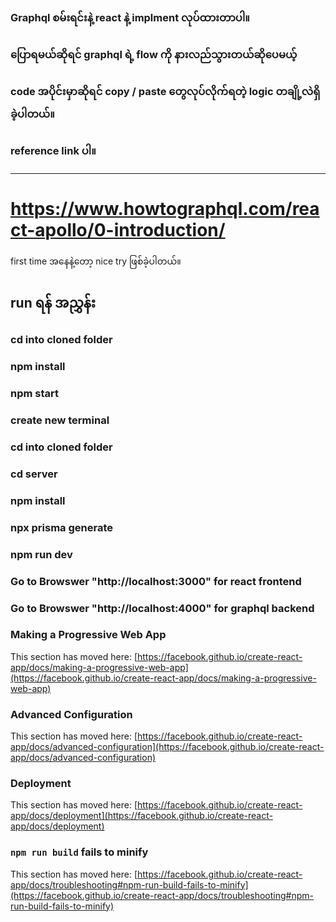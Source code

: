 ### Graphql စမ်းရင်းနဲ့ react နဲ့ implment လုပ်ထားတာပါ။
### ပြောရမယ်ဆိုရင် graphql ရဲ့ flow ကို နားလည်သွားတယ်ဆိုပေမယ့်
### code အပိုင်းမှာဆိုရင် copy / paste တွေလုပ်လိုက်ရတဲ့ logic တချို့လဲရှိခဲ့ပါတယ်။

### reference link ပါ။
-----------------------
https://www.howtographql.com/react-apollo/0-introduction/
=======================
first time အနေနဲ့တော့ nice try ဖြစ်ခဲ့ပါတယ်။


run ရန် အညွှန်း 
------------
### cd into cloned folder
### npm install
### npm start
### create new terminal 
### cd into cloned folder
### cd server
### npm install 
### npx prisma generate
### npm run dev
### Go to Browswer "http://localhost:3000" for react frontend
### Go to Browswer "http://localhost:4000" for graphql backend 


### Making a Progressive Web App

This section has moved here: [https://facebook.github.io/create-react-app/docs/making-a-progressive-web-app](https://facebook.github.io/create-react-app/docs/making-a-progressive-web-app)

### Advanced Configuration

This section has moved here: [https://facebook.github.io/create-react-app/docs/advanced-configuration](https://facebook.github.io/create-react-app/docs/advanced-configuration)

### Deployment

This section has moved here: [https://facebook.github.io/create-react-app/docs/deployment](https://facebook.github.io/create-react-app/docs/deployment)

### `npm run build` fails to minify

This section has moved here: [https://facebook.github.io/create-react-app/docs/troubleshooting#npm-run-build-fails-to-minify](https://facebook.github.io/create-react-app/docs/troubleshooting#npm-run-build-fails-to-minify)
